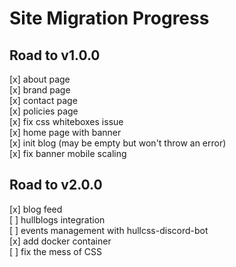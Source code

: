 # Site Migration Progress

## Road to v1.0.0

[x] about page  
[x] brand page  
[x] contact page  
[x] policies page  
[x] fix css whiteboxes issue  
[x] home page with banner  
[x] init blog (may be empty but won't throw an error)  
[x] fix banner mobile scaling  

## Road to v2.0.0

[x] blog feed  
[ ] hullblogs integration  
[ ] events management with hullcss-discord-bot  
[x] add docker container  
[ ] fix the mess of CSS
